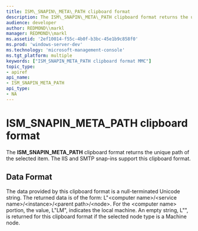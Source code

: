 ```yaml
---
title: ISM\_SNAPIN\_META\_PATH clipboard format
description: The ISM\_SNAPIN\_META\_PATH clipboard format returns the unique path of the selected item. The IIS and SMTP snap-ins support this clipboard format.
audience: developer
author: REDMOND\\markl
manager: REDMOND\\markl
ms.assetid: '2ef10014-f55c-4b0f-b3bc-45e1b9c858f0'
ms.prod: 'windows-server-dev'
ms.technology: 'microsoft-management-console'
ms.tgt_platform: multiple
keywords: ["ISM_SNAPIN_META_PATH clipboard format MMC"]
topic_type:
- apiref
api_name:
- ISM_SNAPIN_META_PATH
api_type:
- NA
---
```


# ISM\_SNAPIN\_META\_PATH clipboard format

The **ISM\_SNAPIN\_META\_PATH** clipboard format returns the unique path of the selected item. The IIS and SMTP snap-ins support this clipboard format.

## Data Format

The data provided by this clipboard format is a null-terminated Unicode string. The returned data is of the form: L"&lt;computer name&gt;/&lt;service name&gt;/&lt;instance&gt;/&lt;parent path&gt;/&lt;node&gt;. For the &lt;computer name&gt; portion, the value, L"LM", indicates the local machine. An empty string, L"", is returned for this clipboard format if the selected node type is a Machine node.

 

 





